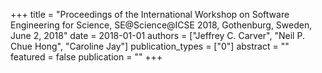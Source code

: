 +++
title = "Proceedings of the International Workshop on Software Engineering for Science, SE@Science@ICSE 2018, Gothenburg, Sweden, June 2, 2018"
date = 2018-01-01
authors = ["Jeffrey C. Carver", "Neil P. Chue Hong", "Caroline Jay"]
publication_types = ["0"]
abstract = ""
featured = false
publication = ""
+++

